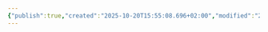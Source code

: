 ```yaml
---
{"publish":true,"created":"2025-10-20T15:55:08.696+02:00","modified":"2025-10-25T01:20:21.578+02:00","published":"2025-10-25T01:20:21.578+02:00","tags":["место","demo"],"cssclasses":"","socialImage":"_Assets/2932b925c76ef2020cf896fd89d71a5a.jpg","image":"_Assets/2932b925c76ef2020cf896fd89d71a5a.jpg"}
---
```


